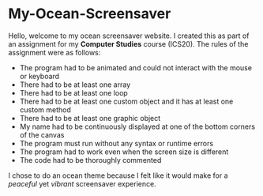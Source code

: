 # My-Ocean-Screensaver

Hello, welcome to my ocean screensaver website. I created this as part of an assignment for my **Computer Studies** course (ICS20). The rules of the assignment were as follows:

- The program had to be animated and could not interact with the mouse or keyboard
- There had to be at least one array
- There had to be at least one loop
- There had to be at least one custom object and it has at least one custom method
- There had to be at least one graphic object
- My name had to be continuously displayed at one of the bottom corners of the canvas
- The program must run without any syntax or runtime errors
- The program had to work even when the screen size is different
- The code had to be thoroughly commented

I chose to do an ocean theme because I felt like it would make for a *peaceful* yet *vibrant* screensaver experience.
